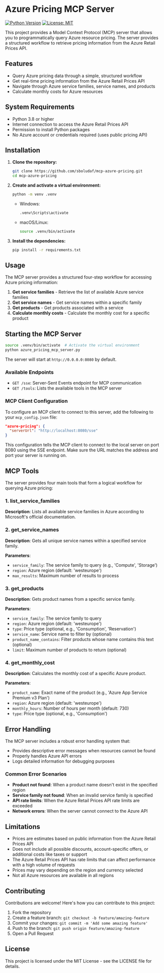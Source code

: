 # Azure Pricing MCP Server

[![Python Version](https://img.shields.io/badge/python-3.8%2B-blue)](https://www.python.org/downloads/)
[![License: MIT](https://img.shields.io/badge/License-MIT-yellow.svg)](https://opensource.org/licenses/MIT)

This project provides a Model Context Protocol (MCP) server that allows you to programmatically query Azure resource pricing. The server provides a structured workflow to retrieve pricing information from the Azure Retail Prices API.

## Features

- Query Azure pricing data through a simple, structured workflow
- Get real-time pricing information from the Azure Retail Prices API
- Navigate through Azure service families, service names, and products
- Calculate monthly costs for Azure resources

## System Requirements

- Python 3.8 or higher
- Internet connection to access the Azure Retail Prices API
- Permission to install Python packages
- No Azure account or credentials required (uses public pricing API)

## Installation

1. **Clone the repository:**
   ```bash
   git clone https://github.com/sboludaf/mcp-azure-pricing.git
   cd mcp-azure-pricing
   ```

2. **Create and activate a virtual environment:**
   ```bash
   python -m venv .venv
   ```
   * Windows:
     ```bash
     .venv\Scripts\activate
     ```
   * macOS/Linux:
     ```bash
     source .venv/bin/activate
     ```

3. **Install the dependencies:**
   ```bash
   pip install -r requirements.txt
   ```

## Usage

The MCP server provides a structured four-step workflow for accessing Azure pricing information:

1. **Get service families** - Retrieve the list of available Azure service families
2. **Get service names** - Get service names within a specific family
3. **Get products** - Get products associated with a service
4. **Calculate monthly costs** - Calculate the monthly cost for a specific product

## Starting the MCP Server

```bash
source .venv/bin/activate  # Activate the virtual environment
python azure_pricing_mcp_server.py
```

The server will start at `http://0.0.0.0:8080` by default.

### Available Endpoints

- `GET /sse`: Server-Sent Events endpoint for MCP communication
- `GET /tools`: Lists the available tools in the MCP server

### MCP Client Configuration

To configure an MCP client to connect to this server, add the following to your `mcp_config.json` file:

```json
"azure-pricing": {
  "serverUrl": "http://localhost:8080/sse"
}
```

This configuration tells the MCP client to connect to the local server on port 8080 using the SSE endpoint. Make sure the URL matches the address and port your server is running on.

## MCP Tools

The server provides four main tools that form a logical workflow for querying Azure pricing:

### 1. list_service_families

**Description**: Lists all available service families in Azure according to Microsoft's official documentation.

### 2. get_service_names

**Description**: Gets all unique service names within a specified service family.

**Parameters**:
- `service_family`: The service family to query (e.g., 'Compute', 'Storage')
- `region`: Azure region (default: 'westeurope')
- `max_results`: Maximum number of results to process

### 3. get_products

**Description**: Gets product names from a specific service family.

**Parameters**:
- `service_family`: The service family to query
- `region`: Azure region (default: 'westeurope')
- `type`: Price type (optional, e.g., 'Consumption', 'Reservation')
- `service_name`: Service name to filter by (optional)
- `product_name_contains`: Filter products whose name contains this text (optional)
- `limit`: Maximum number of products to return (optional)

### 4. get_monthly_cost

**Description**: Calculates the monthly cost of a specific Azure product.

**Parameters**:
- `product_name`: Exact name of the product (e.g., 'Azure App Service Premium v3 Plan')
- `region`: Azure region (default: 'westeurope')
- `monthly_hours`: Number of hours per month (default: 730)
- `type`: Price type (optional, e.g., 'Consumption')

## Error Handling

The MCP server includes a robust error handling system that:

- Provides descriptive error messages when resources cannot be found
- Properly handles Azure API errors
- Logs detailed information for debugging purposes

### Common Error Scenarios

- **Product not found**: When a product name doesn't exist in the specified region
- **Service family not found**: When an invalid service family is specified
- **API rate limits**: When the Azure Retail Prices API rate limits are exceeded
- **Network errors**: When the server cannot connect to the Azure API

## Limitations

* Prices are estimates based on public information from the Azure Retail Prices API
* Does not include all possible discounts, account-specific offers, or additional costs like taxes or support
* The Azure Retail Prices API has rate limits that can affect performance with a high volume of requests
* Prices may vary depending on the region and currency selected
* Not all Azure resources are available in all regions

## Contributing

Contributions are welcome! Here's how you can contribute to this project:

1. Fork the repository
2. Create a feature branch: `git checkout -b feature/amazing-feature`
3. Commit your changes: `git commit -m 'Add some amazing feature'`
4. Push to the branch: `git push origin feature/amazing-feature`
5. Open a Pull Request

## License

This project is licensed under the MIT License - see the LICENSE file for details.